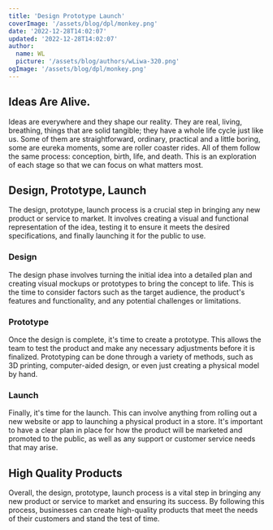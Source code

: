 ```yaml
---
title: 'Design Prototype Launch'
coverImage: '/assets/blog/dpl/monkey.png'
date: '2022-12-28T14:02:07'
updated: '2022-12-28T14:02:07'
author:
  name: WL
  picture: '/assets/blog/authors/wLiwa-320.png'
ogImage: '/assets/blog/dpl/monkey.png'
---
```


## Ideas Are Alive.

Ideas are everywhere and they shape our reality. They are real, living, breathing, things that are solid tangible; they have a whole life cycle just like us. Some of them are straightforward, ordinary, practical and a little boring, some are eureka moments, some are roller coaster rides. All of them follow the same process: conception, birth, life, and death. This is an exploration of each stage so that we can focus on what matters most.

## Design, Prototype, Launch

The design, prototype, launch process is a crucial step in bringing any new product or service to market. It involves creating a visual and functional representation of the idea, testing it to ensure it meets the desired specifications, and finally launching it for the public to use.

### Design

The design phase involves turning the initial idea into a detailed plan and creating visual mockups or prototypes to bring the concept to life. This is the time to consider factors such as the target audience, the product's features and functionality, and any potential challenges or limitations.

### Prototype 

Once the design is complete, it's time to create a prototype. This allows the team to test the product and make any necessary adjustments before it is finalized. Prototyping can be done through a variety of methods, such as 3D printing, computer-aided design, or even just creating a physical model by hand.

### Launch

Finally, it's time for the launch. This can involve anything from rolling out a new website or app to launching a physical product in a store. It's important to have a clear plan in place for how the product will be marketed and promoted to the public, as well as any support or customer service needs that may arise.

## High Quality Products 

Overall, the design, prototype, launch process is a vital step in bringing any new product or service to market and ensuring its success. By following this process, businesses can create high-quality products that meet the needs of their customers and stand the test of time.
